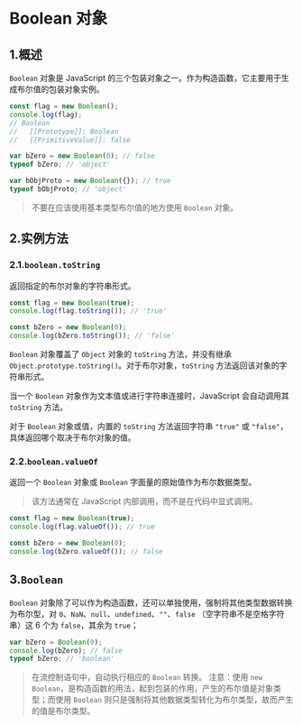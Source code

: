 # Boolean 对象

## 1.概述

`Boolean` 对象是 JavaScript 的三个包装对象之一。作为构造函数，它主要用于生成布尔值的包装对象实例。

```js
const flag = new Boolean();
console.log(flag);
// Boolean
//   [[Prototype]]: Boolean
//   [[PrimitiveValue]]: false

var bZero = new Boolean(0); // false
typeof bZero; // 'object'

var bObjProto = new Boolean({}); // true
typeof bObjProto; // 'object'
```

> 不要在应该使用基本类型布尔值的地方使用 `Boolean` 对象。

## 2.实例方法

### 2.1.`boolean.toString`

返回指定的布尔对象的字符串形式。

```js
const flag = new Boolean(true);
console.log(flag.toString()); // 'true'

const bZero = new Boolean(0);
console.log(bZero.toString()); // 'false'
```

`Boolean` 对象覆盖了 `Object` 对象的  `toString` 方法，并没有继承 `Object.prototype.toString()`。对于布尔对象，`toString` 方法返回该对象的字符串形式。

当一个 `Boolean` 对象作为文本值或进行字符串连接时，JavaScript 会自动调用其 `toString` 方法。

对于 `Boolean` 对象或值，内置的 `toString` 方法返回字符串 `"true"` 或 `"false"`，具体返回哪个取决于布尔对象的值。

### 2.2.`boolean.valueOf`

返回一个 `Boolean` 对象或 `Boolean` 字面量的原始值作为布尔数据类型。

> 该方法通常在 JavaScript 内部调用，而不是在代码中显式调用。

```js
const flag = new Boolean(true);
console.log(flag.valueOf()); // true

const bZero = new Boolean(0);
console.log(bZero.valueOf()); // false
```

## 3.`Boolean`

`Boolean` 对象除了可以作为构造函数，还可以单独使用，强制将其他类型数据转换为布尔型，对 `0`、`NaN`、`null`、`undefined`、`""`、`false` （空字符串不是空格字符串）这 6 个为 `false`，其余为 `true`；

```js
var bZero = Boolean(0);
console.log(bZero); // false
typeof bZero; // 'boolean'
```

> 在流控制语句中，自动执行相应的 `Boolean` 转换。
> 注意：使用 `new Boolean`，是构造函数的用法，起到包装的作用，产生的布尔值是对象类型；而使用 `Boolean` 则只是强制将其他数据类型转化为布尔类型，故而产生的值是布尔类型。
